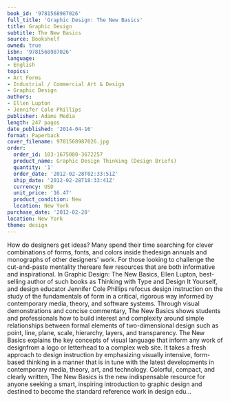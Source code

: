 ```yaml
---
book_id: '9781568987026'
full_title: 'Graphic Design: The New Basics'
title: Graphic Design
subtitle: The New Basics
source: Bookshelf
owned: true
isbn: '9781568987026'
language:
- English
topics:
- Art Forms
- Industrial / Commercial Art & Design
- Graphic Design
authors:
- Ellen Lupton
- Jennifer Cole Phillips
publisher: Adams Media
length: 247 pages
date_published: '2014-04-16'
format: Paperback
cover_filename: 9781568987026.jpg
order:
  order_id: 103-1675080-3672257
  product_name: Graphic Design Thinking (Design Briefs)
  quantity: '1'
  order_date: '2012-02-28T02:33:51Z'
  ship_date: '2012-02-28T18:33:41Z'
  currency: USD
  unit_price: '16.47'
  product_condition: New
  location: New York
purchase_date: '2012-02-28'
location: New York
theme: design
---
```

How do designers get ideas? Many spend their time searching for clever combinations of forms, fonts, and colors inside thedesign annuals and monographs of other designers' work. For those looking to challenge the cut-and-paste mentality thereare few resources that are both informative and inspirational. In Graphic Design: The New Basics, Ellen Lupton, best-selling author of such books as Thinking with Type and Design It Yourself, and design educator Jennifer Cole Phillips refocus design instruction on the study of the fundamentals of form in a critical, rigorous way informed by contemporary media, theory, and software systems. Through visual demonstrations and concise commentary, The New Basics shows students and professionals how to build interest and complexity around simple relationships between formal elements of two-dimensional design such as point, line, plane, scale, hierarchy, layers, and transparency. The New Basics explains the key concepts of visual language that inform any work of designfrom a logo or letterhead to a complex web site. It takes a fresh approach to design instruction by emphasizing visually intensive, form-based thinking in a manner that is in tune with the latest developments in contemporary media, theory, art, and technology. Colorful, compact, and clearly written, The New Basics is the new indispensable resource for anyone seeking a smart, inspiring introduction to graphic design and destined to become the standard reference work in design edu...

